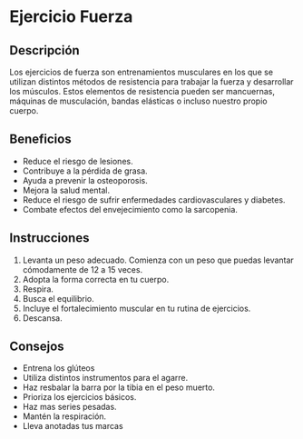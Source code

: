 # Ejercicio Fuerza

## Descripción
Los ejercicios de fuerza son entrenamientos musculares en los que se utilizan distintos métodos de resistencia para trabajar la fuerza y desarrollar los músculos. Estos elementos de resistencia pueden ser mancuernas, máquinas de musculación, bandas elásticas o incluso nuestro propio cuerpo.

## Beneficios
- Reduce el riesgo de lesiones. 
- Contribuye a la pérdida de grasa. 
- Ayuda a prevenir la osteoporosis. 
- Mejora la salud mental. 
- Reduce el riesgo de sufrir enfermedades cardiovasculares y diabetes. 
- Combate efectos del envejecimiento como la sarcopenia.

## Instrucciones
1. Levanta un peso adecuado. Comienza con un peso que puedas levantar cómodamente de 12 a 15 veces. 
2. Adopta la forma correcta en tu cuerpo. 
3. Respira. 
4. Busca el equilibrio. 
5. Incluye el fortalecimiento muscular en tu rutina de ejercicios.
6. Descansa.

## Consejos
- Entrena los glúteos
- Utiliza distintos instrumentos para el agarre.
- Haz resbalar la barra por la tibia en el peso muerto.
- Prioriza los ejercicios básicos.
- Haz mas series pesadas.
- Mantén la respiración.
- Lleva anotadas tus marcas